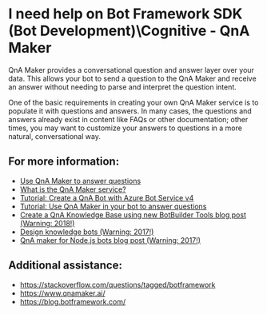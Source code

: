 # I need help on Bot Framework SDK (Bot Development)\Cognitive - QnA Maker
QnA Maker provides a conversational question and answer layer over your data. This allows your bot to send a question to the QnA Maker and receive an answer without needing to parse and interpret the question intent.

One of the basic requirements in creating your own QnA Maker service is to populate it with questions and answers. In many cases, the questions and answers already exist in content like FAQs or other documentation; other times, you may want to customize your answers to questions in a more natural, conversational way.
## For more information:
- [Use QnA Maker to answer questions](https://docs.microsoft.com/en-us/azure/bot-service/bot-builder-howto-qna?view=azure-bot-service-4.0&tabs=cs)
- [What is the QnA Maker service?](https://docs.microsoft.com/azure/cognitive-services/qnamaker/overview/overview)
- [Tutorial: Create a QnA Bot with Azure Bot Service v4](https://docs.microsoft.com/en-us/azure/cognitive-services/QnAMaker/tutorials/create-qna-bot)
- [Tutorial: Use QnA Maker in your bot to answer questions](https://docs.microsoft.com/en-us/azure/bot-service/bot-builder-tutorial-add-qna?view=azure-bot-service-4.0&tabs=csharp)
- [Create a QnA Knowledge Base using new BotBuilder Tools blog post (Warning: 2018!)](https://blog.botframework.com/2018/06/20/qnamaker-with-the-new-botbuilder-tools-for-local-development/)
- [Design knowledge bots (Warning: 2017!)](https://docs.microsoft.com/en-us/azure/bot-service/bot-service-design-pattern-knowledge-base?view=azure-bot-service-4.0)
- [QnA maker for Node.js bots blog post (Warning: 2017!)](https://blog.botframework.com/2017/11/17/qna-maker-node-js-bots/)
## Additional assistance:
- https://stackoverflow.com/questions/tagged/botframework
- https://www.qnamaker.ai/
- https://blog.botframework.com/
